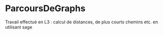 ParcoursDeGraphs
================

Travail effectué en L3 : calcul de distances, de plus courts chemins etc. en utilisant sage
